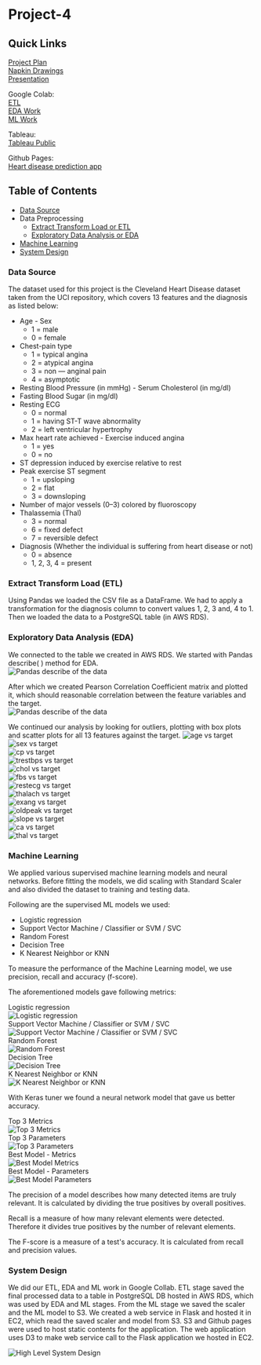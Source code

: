 # Project-4  
  
## Quick Links  
[Project Plan](Documents/UofT-Project04-Plan.pdf)  
[Napkin Drawings](Documents/Napkin-Drawing-Project04.pdf)  
[Presentation](Presentation/Project-4-Group-1.pptx)  
  
Google Colab:  
[ETL](https://colab.research.google.com/drive/1GpQ29JKaLhXdqncHfyx6sBMs4xKNJHgV?usp=sharing)  
[EDA Work](https://colab.research.google.com/drive/1XUSxIBGcxdADNkhOIuPoS6MyIlEaA7nr?usp=sharing)  
[ML Work](https://colab.research.google.com/drive/114IJn53fqlRZWbhUOkqoIbAn23Wv0SmR?usp=sharing)  
  
Tableau:  
[Tableau Public](https://public.tableau.com/views/Project4-HeartDisease/Story1?:language=en-US&publish=yes&:display_count=n&:origin=viz_share_link)  
  
Github Pages:  
[Heart disease prediction app](https://johnjamescad.github.io/Project-4/)  
  
## Table of Contents  
* [Data Source](#user-content-data-source)  
* Data Preprocessing  
  * [Extract Transform Load or ETL](#user-content-extract-transform-load-etl)  
  * [Exploratory Data Analysis or EDA](#user-content-exploratory-data-analysis-eda)  
* [Machine Learning](#user-content-machine-learning)  
* [System Design](#user-content-system-design)  
  
### Data Source
The dataset used for this project is the Cleveland Heart Disease dataset taken from the UCI repository, which covers 13 features and the diagnosis as listed below:  
  
* Age - Sex
  * 1 = male
  * 0 = female
* Chest-pain type
  * 1 = typical angina
  * 2 = atypical angina
  * 3 = non — anginal pain
  * 4 = asymptotic
* Resting Blood Pressure (in mmHg) - Serum Cholesterol (in mg/dl)
* Fasting Blood Sugar (in mg/dl)
* Resting ECG
  * 0 = normal
  * 1 = having ST-T wave abnormality
  * 2 = left ventricular hypertrophy
* Max heart rate achieved - Exercise induced angina
  * 1 = yes
  * 0 = no
* ST depression induced by exercise relative to rest
* Peak exercise ST segment
  * 1 = upsloping
  * 2 = flat
  * 3 = downsloping
* Number of major vessels (0–3) colored by fluoroscopy
* Thalassemia (Thal)
  * 3 = normal
  * 6 = fixed defect
  * 7 = reversible defect
* Diagnosis (Whether the individual is suffering from heart disease or not)
  * 0 = absence
  * 1, 2, 3, 4 = present

### Extract Transform Load \(ETL\)  
Using Pandas we loaded the CSV file as a DataFrame. We had to apply a transformation for the diagnosis column to convert values 1, 2, 3 and, 4 to 1. Then we loaded the data to a PostgreSQL table (in AWS RDS).  
  
### Exploratory Data Analysis \(EDA\)  
We connected to the table we created in AWS RDS. We started with Pandas describe\( \) method for EDA.  
![Pandas describe of the data](Screenshots/Data-Describe.png)  
  
After which we created Pearson Correlation Coefficient matrix and plotted it, which should reasonable correlation between the feature variables and the target.  
![Pandas describe of the data](Screenshots/Correlation.png)  
  
We continued our analysis by looking for outliers, plotting with box plots and scatter plots for all 13 features against the target.
![age vs target](Screenshots/EDA-01.png)  
![sex vs target](Screenshots/EDA-02.png)  
![cp vs target](Screenshots/EDA-03.png)  
![trestbps vs target](Screenshots/EDA-04.png)  
![chol vs target](Screenshots/EDA-05.png)  
![fbs vs target](Screenshots/EDA-06.png)  
![restecg vs target](Screenshots/EDA-07.png)  
![thalach vs target](Screenshots/EDA-08.png)  
![exang vs target](Screenshots/EDA-09.png)  
![oldpeak vs target](Screenshots/EDA-10.png)  
![slope vs target](Screenshots/EDA-11.png)  
![ca vs target](Screenshots/EDA-12.png)  
![thal vs target](Screenshots/EDA-13.png)  
  
### Machine Learning  
We applied various supervised machine learning models and neural networks. Before fitting the models, we did scaling with Standard Scaler and also divided the dataset to training and testing data.  
  
Following are the supervised ML models we used:  
* Logistic regression  
* Support Vector Machine / Classifier or SVM / SVC  
* Random Forest  
* Decision Tree  
* K Nearest Neighbor or KNN  
  
To measure the performance of the Machine Learning model, we use precision, recall and accuracy (f-score).  
  
The aforementioned models gave following metrics:  

Logistic regression  
![Logistic regression](Screenshots/LR-Metrics.png)  
Support Vector Machine / Classifier or SVM / SVC  
![Support Vector Machine / Classifier or SVM / SVC](Screenshots/SVM-Metrics.png)  
Random Forest  
![Random Forest](Screenshots/RF-Metrics.png)  
Decision Tree  
![Decision Tree](Screenshots/DT-Metrics.png)  
K Nearest Neighbor or KNN  
![K Nearest Neighbor or KNN](Screenshots/KNN-Metrics.png)  
  
With Keras tuner we found a neural network model that gave us better accuracy.  
  
Top 3 Metrics  
![Top 3 Metrics](Screenshots/Top-3-Metrics.png)  
Top 3 Parameters  
![Top 3 Parameters](Screenshots/Top-3-Config.png)  
Best Model - Metrics  
![Best Model Metrics](Screenshots/Best-Metrics.png)  
Best Model - Parameters  
![Best Model Parameters](Screenshots/Best-Config.png)  

The precision of a model describes how many detected items are truly relevant. It is calculated by dividing the true positives by overall positives.  
  
Recall is a measure of how many relevant elements were detected. Therefore it divides true positives by the number of relevant elements.  
  
The F-score is a measure of a test's accuracy. It is calculated from recall and precision values.  
  
### System Design  
We did our ETL, EDA and ML work in Google Collab. ETL stage saved the final processed data to a table in PostgreSQL DB hosted in AWS RDS, which was used by EDA and ML stages. From the ML stage we saved the scaler and the ML model to S3. We created a web service in Flask and hosted it in EC2, which read the saved scaler and model from S3. S3 and Github pages were used to host static contents for the application. The web application uses D3 to make web service call to the Flask application we hosted in EC2.  
  
![High Level System Design](Screenshots/High-Level-Design.png)  
  